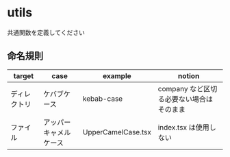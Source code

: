 # utils

共通関数を定義してください

## 命名規則

| target       | case                   | example            | notion                                   |
| ------------ | ---------------------- | ------------------ | ---------------------------------------- |
| ディレクトリ | ケバブケース           | kebab-case         | company など区切る必要ない場合はそのまま |
| ファイル     | アッパーキャメルケース | UpperCamelCase.tsx | index.tsx は使用しない                   |

